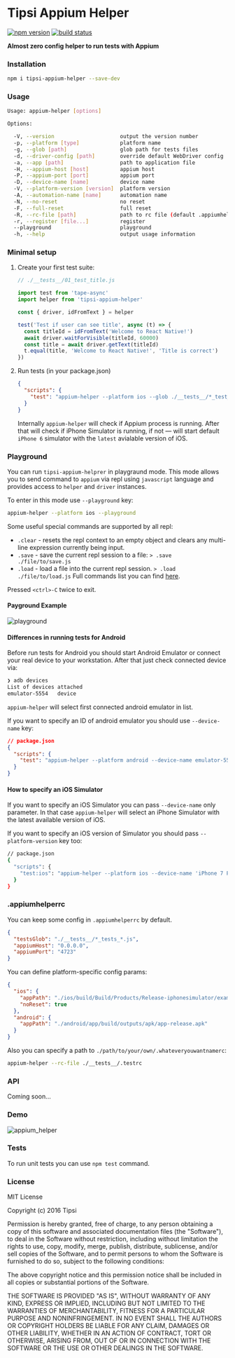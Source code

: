 # Tipsi Appium Helper

[![npm version](https://img.shields.io/npm/v/tipsi-appium-helper.svg?style=flat-square)](https://www.npmjs.com/package/tipsi-appium-helper)
[![build status](https://img.shields.io/travis/tipsi/tipsi-appium-helper/master.svg?style=flat-square)](https://travis-ci.org/tipsi/tipsi-appium-helper)

**Almost zero config helper to run tests with Appium**

### Installation

```sh
npm i tipsi-appium-helper --save-dev
```

### Usage

```sh
Usage: appium-helper [options]

Options:

  -V, --version                     output the version number
  -p, --platform [type]             platform name
  -g, --glob [path]                 glob path for tests files
  -d, --driver-config [path]        override default WebDriver config
  -a, --app [path]                  path to application file
  -H, --appium-host [host]          appium host
  -P, --appium-port [port]          appium port
  -D, --device-name [name]          device name
  -V, --platform-version [version]  platform version
  -A, --automation-name [name]      automation name
  -N, --no-reset                    no reset
  -F, --full-reset                  full reset
  -R, --rc-file [path]              path to rc file (default .appiumhelperrc)
  -r, --register [file...]          register
  --playground                      playground
  -h, --help                        output usage information
```

### Minimal setup

1. Create your first test suite:

   ```javascript
   // ./__tests__/01_test_title.js

   import test from 'tape-async'
   import helper from 'tipsi-appium-helper'

   const { driver, idFromText } = helper

   test('Test if user can see title', async (t) => {
     const titleId = idFromText('Welcome to React Native!')
     await driver.waitForVisible(titleId, 60000)
     const title = await driver.getText(titleId)
     t.equal(title, 'Welcome to React Native!', 'Title is correct')
   })
   ```

2. Run tests (in your package.json)

   ```json
   {
     "scripts": {
       "test": "appium-helper --platform ios --glob ./__tests__/*_test_*.js --app ./example.app"
     }
   }
   ```

   Internally `appium-helper` will check if Appium process is running. After that will check if iPhone Simulator is running, if not — will start default `iPhone 6` simulator with the `latest` avialable version of iOS.

### Playground
You can run `tipsi-appium-helprer` in playgraund mode. This mode allows you to send command to `appium` via repl using `javascript` language and provides access to `helper` and `driver` instances.

To enter in this mode use `--playground` key:

```bash
appium-helper --platform ios --playground
```

Some useful special commands are supported by all repl:
* `.clear` - resets the repl context to an empty object and clears any multi-line expression currently being input.
* `.save` - save the current repl session to a file: `> .save ./file/to/save.js`
* `.load` - load a file into the current repl session. `> .load ./file/to/load.js`
Full commands list you can find [here](https://nodejs.org/api/repl.html#repl_commands_and_special_keys).

Pressed `<ctrl>-C` twice to exit.

#### Payground Example

![playground](https://cloud.githubusercontent.com/assets/1177226/22211689/799da43c-e1c0-11e6-8e73-6151d8703610.gif)

#### Differences in running tests for Android

Before run tests for Android you should start Android Emulator or connect your real device to your workstation. After that just check connected device via:

```sh
❯ adb devices
List of devices attached
emulator-5554	device
```

`appium-helper` will select first connected android emulator in list.

If you want to specify an ID of android emulator you should use `--device-name` key:

```json
// package.json
{
  "scripts": {
    "test": "appium-helper --platform android --device-name emulator-5554"
  }
}
```

#### How to specify an iOS Simulator

If you want to specify an iOS Simulator you can pass `--device-name` only parameter. In that case `appium-helper` will select an iPhone Simulator with the latest available version of iOS.

If you want to specify an iOS version of Simulator you should pass `--platform-version` key too:

```sh
// package.json
{
  "scripts": {
    "test:ios": "appium-helper --platform ios --device-name 'iPhone 7 Plus' --platform-version '10.1'"
  }
}
```

### .appiumhelperrc

You can keep some config in `.appiumhelperrc` by default.

```json
{
  "testsGlob": "./__tests__/*_tests_*.js",
  "appiumHost": "0.0.0.0",
  "appiumPort": "4723"
}
```

You can define platform-specific config params:

```json
{
  "ios": {
    "appPath": "./ios/build/Build/Products/Release-iphonesimulator/example.app",
    "noReset": true
  },
  "android": {
    "appPath": "./android/app/build/outputs/apk/app-release.apk"
  }
}
```

Also you can specify a path to `./path/to/your/own/.whateveryouwantnamerc`:

```sh
appium-helper --rc-file ./__tests__/.testrc
```

### API

Coming soon…

### Demo

![appium_helper](https://cloud.githubusercontent.com/assets/1788245/21549249/fe10587c-ce01-11e6-8327-42e467efb65d.gif)

### Tests

To run unit tests you can use `npm test` command.

### License

MIT License

Copyright (c) 2016 Tipsi

Permission is hereby granted, free of charge, to any person obtaining a copy of this software and associated documentation files (the "Software"), to deal in the Software without restriction, including without limitation the rights to use, copy, modify, merge, publish, distribute, sublicense, and/or sell copies of the Software, and to permit persons to whom the Software is furnished to do so, subject to the following conditions:

The above copyright notice and this permission notice shall be included in all copies or substantial portions of the Software.

THE SOFTWARE IS PROVIDED "AS IS", WITHOUT WARRANTY OF ANY KIND, EXPRESS OR IMPLIED, INCLUDING BUT NOT LIMITED TO THE WARRANTIES OF MERCHANTABILITY, FITNESS FOR A PARTICULAR PURPOSE AND NONINFRINGEMENT. IN NO EVENT SHALL THE AUTHORS OR COPYRIGHT HOLDERS BE LIABLE FOR ANY CLAIM, DAMAGES OR OTHER LIABILITY, WHETHER IN AN ACTION OF CONTRACT, TORT OR OTHERWISE, ARISING FROM, OUT OF OR IN CONNECTION WITH THE SOFTWARE OR THE USE OR OTHER DEALINGS IN THE SOFTWARE.
